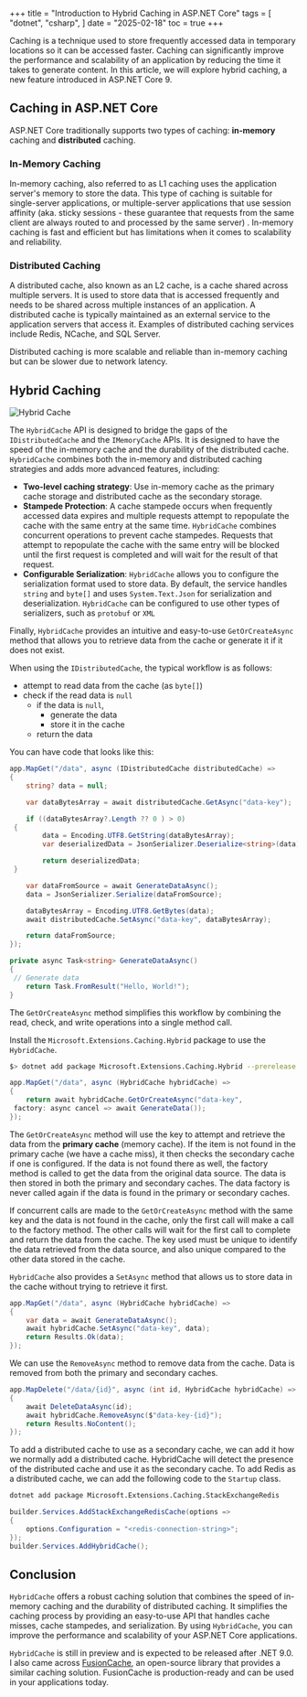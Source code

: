 +++
title = "Introduction to Hybrid Caching in ASP.NET Core"
tags = [
    "dotnet",
    "csharp",
]
date = "2025-02-18"
toc = true
+++

Caching is a technique used to store frequently accessed data in temporary locations so it can be accessed faster.
Caching can significantly improve the performance and scalability of an application by reducing the time it takes to generate content.
In this article, we will explore hybrid caching, a new feature introduced in ASP.NET Core 9.

## Caching in ASP.NET Core

ASP.NET Core traditionally supports two types of caching: **in-memory** caching and **distributed** caching.

### In-Memory Caching

In-memory caching, also referred to as L1 caching uses the application server's memory to store the data. This type of caching is suitable for single-server applications, or multiple-server applications that use session affinity (aka. sticky sessions - these guarantee that requests from the same client are always routed to and processed by the same server)
. In-memory caching is fast and efficient but has limitations when it comes to scalability and reliability.

### Distributed Caching

A distributed cache, also known as an L2 cache, is a cache shared across multiple servers. It is used to store data that is accessed frequently and needs to be shared across multiple instances of an application. A distributed cache is typically maintained as an external service to the application servers that access it. Examples of distributed caching services include Redis, NCache, and SQL Server.

Distributed caching is more scalable and reliable than in-memory caching but can be slower due to network latency.

## Hybrid Caching

![Hybrid Cache](/images/hybrid-cache.png)

The `HybridCache` API is designed to bridge the gaps of the `IDistributedCache` and the `IMemoryCache` APIs. It is designed to have the speed of the in-memory cache and the durability of the distributed cache. `HybridCache` combines both the in-memory and distributed caching strategies and adds more advanced features, including:

- **Two-level caching strategy**: Use in-memory cache as the primary cache storage and distributed cache as the secondary storage.
- **Stampede Protection**: A cache stampede occurs when frequently accessed data expires and multiple requests attempt to repopulate the cache with the same entry at the same time. `HybridCache` combines concurrent operations to prevent cache stampedes. Requests that attempt to repopulate the cache with the same entry will be blocked until the first request is completed and will wait for the result of that request.
- **Configurable Serialization**: `HybridCache` allows you to configure the serialization format used to store data. By default, the service handles `string` and `byte[]` and uses `System.Text.Json` for serialization and deserialization. `HybridCache` can be configured to use other types of serializers, such as `protobuf` or `XML`

Finally, `HybridCache` provides an intuitive and easy-to-use `GetOrCreateAsync` method that allows you to retrieve data from the cache or generate it if it does not exist.

When using the `IDistributedCache`, the typical workflow is as follows:

- attempt to read data from the cache (as `byte[]`)
- check if the read data is `null`
  - if the data is `null`,
    - generate the data
    - store it in the cache
  - return the data

You can have code that looks like this:

```csharp
app.MapGet("/data", async (IDistributedCache distributedCache) =>
{
    string? data = null;

    var dataBytesArray = await distributedCache.GetAsync("data-key");

    if ((dataBytesArray?.Length ?? 0 ) > 0)
 {
        data = Encoding.UTF8.GetString(dataBytesArray);
        var deserializedData = JsonSerializer.Deserialize<string>(data);

        return deserializedData;
 }

    var dataFromSource = await GenerateDataAsync();
    data = JsonSerializer.Serialize(dataFromSource);

    dataBytesArray = Encoding.UTF8.GetBytes(data);
    await distributedCache.SetAsync("data-key", dataBytesArray);

    return dataFromSource;
});

private async Task<string> GenerateDataAsync()
{
 // Generate data
    return Task.FromResult("Hello, World!");
}

```

The `GetOrCreateAsync` method simplifies this workflow by combining the read, check, and write operations into a single method call.

Install the `Microsoft.Extensions.Caching.Hybrid` package to use the `HybridCache`.

```bash
$> dotnet add package Microsoft.Extensions.Caching.Hybrid --prerelease
```

```csharp
app.MapGet("/data", async (HybridCache hybridCache) =>
{
    return await hybridCache.GetOrCreateAsync("data-key",
 factory: async cancel => await GenerateData());
});
```

The `GetOrCreateAsync` method will use the key to attempt and retrieve the data from the **primary cache** (memory cache). If the item is not found in the primary cache (we have a cache miss), it then checks the secondary cache if one is configured. If the data is not found there as well, the factory method is called to get the data from the original data source. The data is then stored in both the primary and secondary caches. The data factory is never called again if the data is found in the primary or secondary caches.

If concurrent calls are made to the `GetOrCreateAsync` method with the same key and the data is not found in the cache, only the first call will make a call to the factory method. The other calls will wait for the first call to complete and return the data from the cache. The key used must be unique to identify the data retrieved from the data source, and also unique compared to the other data stored in the cache.

`HybridCache` also provides a `SetAsync` method that allows us to store data in the cache without trying to retrieve it first.

```csharp
app.MapGet("/data", async (HybridCache hybridCache) =>
{
    var data = await GenerateDataAsync();
    await hybridCache.SetAsync("data-key", data);
    return Results.Ok(data);
});
```

We can use the `RemoveAsync` method to remove data from the cache. Data is removed from both the primary and secondary caches.

```csharp
app.MapDelete("/data/{id}", async (int id, HybridCache hybridCache) =>
{
    await DeleteDataAsync(id);
    await hybridCache.RemoveAsync($"data-key-{id}");
    return Results.NoContent();
});
```

To add a distributed cache to use as a secondary cache, we can add it how we normally add a distributed cache. HybridCache will detect the presence of the distributed cache and use it as the secondary cache. To add Redis as a distributed cache, we can add the following code to the `Startup` class.

```bash
dotnet add package Microsoft.Extensions.Caching.StackExchangeRedis
```

```csharp
builder.Services.AddStackExchangeRedisCache(options =>
{
    options.Configuration = "<redis-connection-string>";
});
builder.Services.AddHybridCache();
```

## Conclusion

`HybridCache` offers a robust caching solution that combines the speed of in-memory caching and the durability of distributed caching. It simplifies the caching process by providing an easy-to-use API that handles cache misses, cache stampedes, and serialization. By using `HybridCache`, you can improve the performance and scalability of your ASP.NET Core applications.

`HybridCache` is still in preview and is expected to be released after .NET 9.0. I also came across [FusionCache](https://github.com/ZiggyCreatures/FusionCache), an open-source library that provides a similar caching solution. FusionCache is production-ready and can be used in your applications today.
